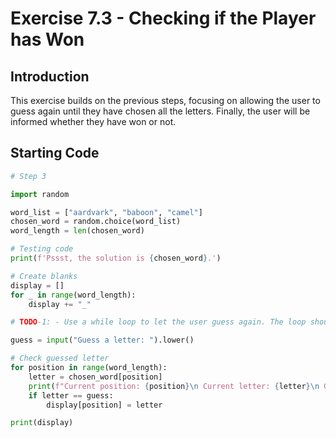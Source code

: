 # Exercise 7.3 - Checking if the Player has Won

## Introduction

This exercise builds on the previous steps, focusing on allowing the user to guess again until they have chosen all the letters. Finally, the user will be informed whether they have won or not.

## Starting Code

```python
# Step 3

import random

word_list = ["aardvark", "baboon", "camel"]
chosen_word = random.choice(word_list)
word_length = len(chosen_word)

# Testing code
print(f'Pssst, the solution is {chosen_word}.')

# Create blanks
display = []
for _ in range(word_length):
    display += "_"

# TODO-1: - Use a while loop to let the user guess again. The loop should only stop once the user has guessed all the letters in the chosen_word and 'display' has no more blanks ("_"). Then you can tell the user they've won.

guess = input("Guess a letter: ").lower()

# Check guessed letter
for position in range(word_length):
    letter = chosen_word[position]
    print(f"Current position: {position}\n Current letter: {letter}\n Guessed letter: {guess}")
    if letter == guess:
        display[position] = letter

print(display)
```